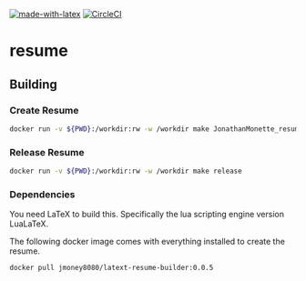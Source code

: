 [![made-with-latex](https://img.shields.io/badge/Made%20with-LaTeX-1f425f.svg)](https://www.latex-project.org/)
[![CircleCI](https://circleci.com/gh/circleci/circleci-docs.svg?style=shield)](https://circleci.com/gh/circleci/circleci-docs)


# resume

## Building

### Create Resume

```bash
docker run -v ${PWD}:/workdir:rw -w /workdir make JonathanMonette_resume.pdf
```

### Release Resume

```bash
docker run -v ${PWD}:/workdir:rw -w /workdir make release
```

### Dependencies
You need LaTeX to build this. Specifically the lua scripting engine version LuaLaTeX.

The following docker image comes with everything installed to create the resume.

```bash
docker pull jmoney8080/latext-resume-builder:0.0.5
```